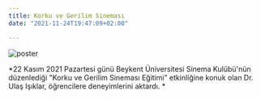 ```yaml
---
title: Korku ve Gerilim Sineması
date: "2021-11-24T19:47:09+02:00"

---
```

![poster](/images/beykent.jpg)

*22 Kasım 2021 Pazartesi günü Beykent Üniversitesi Sinema Kulübü'nün düzenlediği "Korku ve Gerilim Sineması Eğitimi" etkinliğine konuk olan  Dr. Ulaş Işıklar, öğrencilere deneyimlerini aktardı.
*


